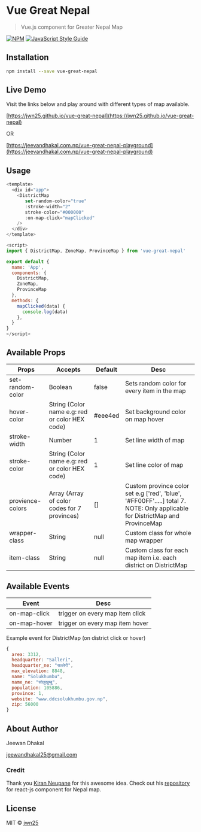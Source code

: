 # Vue Great Nepal

> Vue.js component for Greater Nepal Map

[![NPM](https://img.shields.io/npm/v/vue-great-nepal.svg)](https://www.npmjs.com/package/vue-great-nepal) [![JavaScript Style Guide](https://img.shields.io/badge/code_style-standard-brightgreen.svg)](https://standardjs.com)

## Installation

```bash
npm install --save vue-great-nepal
```

## Live Demo

Visit the links below and play around with different types of map available.

[https://jwn25.github.io/vue-great-nepal](https://jwn25.github.io/vue-great-nepal) 

OR

[https://jeevandhakal.com.np/vue-great-nepal-playground](https://jeevandhakal.com.np/vue-great-nepal-playground)

## Usage

```js
<template>
  <div id="app">
    <DistrictMap 
       set-random-color="true"
       :stroke-width="2"
       stroke-color="#000000"
       :on-map-click="mapClicked"
    />
  </div>
</template>

<script>
import { DistrictMap, ZoneMap, ProvinceMap } from 'vue-great-nepal'

export default {
  name: 'App',
  components: {
    DistrictMap,
    ZoneMap,
    ProvinceMap
  },
  methods: {
    mapClicked(data) {
      console.log(data)
    },
  }
}
</script>
```

## Available Props

| Props    |      Accepts  | Default  |  Desc      |
|----------|-------------|------|--------|
| set-random-color |  Boolean | false | Sets random color for every item in the map |
| hover-color |   String (Color name e.g: red or color HEX code)  |  #eee4ed |  Set background color on map hover  |
| stroke-width | Number |  1 | Set line width of map |
| stroke-color | String (Color name e.g: red or color HEX code) |  1 | Set line color of map |
| provience-colors | Array (Array of color codes for 7 provinces) | [] | Custom province color set e.g ['red', 'blue', '#FF00FF'.....] total 7. NOTE: Only applicable for DistrictMap and ProvinceMap|
| wrapper-class | String | null | Custom class for whole map wrapper |
| item-class | String | null | Custom class for each map item i.e. each district on DistrictMap |
    

## Available Events
| Event    |      Desc  |
|----------|-------------|
| on-map-click| trigger on every map item click
| on-map-hover | trigger on every map item hover


Example event for DistrictMap (on district click or hover)

```js
{
  area: 3312,
  headquarter: "Salleri",
  headquarter_ne: "सल्लेरी",
  max_elevation: 8848,
  name: "Solukhumbu",
  name_ne: "सोलुखुम्बु",
  population: 105886,
  province: 1,
  website: "www.ddcsolukhumbu.gov.np",
  zip: 56000
}
```


## About Author

Jeewan Dhakal

jeewandhakal25@gmail.com

### Credit
Thank you [Kiran Neupane](https://github.com/keyrunpay) for this awesome idea. 
Check out his [repository](https://github.com/keyrunpay/react-nepal-map) for react-js component for Nepal map.
 
## License
MIT © [jwn25](https://github.com/jwn25)